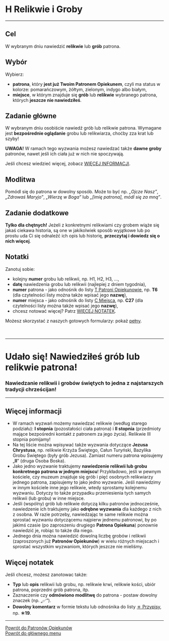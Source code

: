 # <span class="status status-list"><span class="status status-list">H</span> Relikwie i Groby</span>
---
## Cel
W <span class="selected-day-info">wybranym dniu</span> nawiedzić **relikwie** lub **grób** patrona.
## Wybór
Wybierz:
- **patrona**, który **jest już Twoim Patronem Opiekunem**, czyli ma status w kolorze: <span class="status status-orange">pomarańczowym</span>, <span class="status status-yellow">żółtym</span>, <span class="status status-green">zielonym</span>, <span class="status status-indigo">indygo</span> albo <span class="status status-white">białym</span>,
- **miejsce**, w którym znajduje się **grób** lub **relikwie** wybranego patrona, których **jeszcze nie nawiedziłeś**.
## Zadanie główne
W <span class="selected-day-info">wybranym dniu</span> osobiście nawiedź grób lub relikwie patrona. Wymagane jest **bezpośrednie oglądanie** grobu lub relikwiarza, choćby zza krat lub szyby!

**UWAGA!** W ramach tego wyzwania możesz nawiedzać także **dawne groby** patronów, nawet jeśli ich ciała już w nich nie spoczywają.

Jeśli chcesz wiedzieć więcej, zobacz [WIĘCEJ INFORMACJI](#relikwie-i-groby-wiecej-informacji).
## Modlitwa
Pomódl się do patrona w dowolny sposób. Może to być np. _„Ojcze Nasz”_, _„Zdrowaś Maryjo”_, _„Wierzę w Boga”_ lub _„[imię patrona], módl się za mną”_.
## Zadanie dodatkowe
**Tylko dla chętnych!** Jeżeli z konkretnymi relikwiami czy grobem wiąże się jakaś ciekawa historia, są one w jakikolwiek sposób wyjątkowe lub po prostu uda Ci się odnaleźć ich opis lub historię, **przeczytaj i dowiedz się o nich więcej**.
## Notatki
Zanotuj sobie:
- kolejny **numer** grobu lub relikwii, np. H1, H2, H3, ...,
- **datę** nawiedzenia grobu lub relikwii (najlepiej z dniem tygodnia),
- **numer** patrona - jako odnośnik do listy [<span class="status status-list"><span class="status status-yellow">T</span> Patroni Opiekunowie</span>](patroni_opiekunowie.md), np. **T6** (dla czytelności listy można także wpisać jego **nazwę**),
- **numer** miejsca - jako odnośnik do listy [<span class="status status-list"><span class="status status-list">C</span> Miejsca</span>](miejsca.md), np. **C27** (dla czytelności listy można także wpisać jego **nazwę**),
- chcesz notować więcej? Patrz [WIĘCEJ NOTATEK](#relikwie-i-groby-wiecej-notatek).

Możesz skorzystać z naszych gotowych formularzy: pokaż [pełny](../../pl/pdf/lista_v1_h_relikwie_i_groby.pdf).
<br />
<br />
<br />

---
# Udało się! Nawiedziłeś grób lub relikwie patrona!
### Nawiedzanie relikwii i grobów świętych to jedna z najstarszych tradycji chrześcijan!
---

## <span id="relikwie-i-groby-wiecej-informacji">Więcej informacji</span>
- W ramach wyzwań możemy nawiedzać relikwie (według starego podziału): **I stopnia** (pozostałości ciała patrona) i **II stopnia** (przedmioty mające bezpośredni kontakt z patronem za jego życia). Relikwie III stopnia pomijamy!
- Na tej liście można wpisywać także wyzwania dotyczące **Jezusa Chrystusa**, np. relikwie Krzyża Świętego, Całun Turyński, Bazylika Grobu Świętego (były grób Jezusa). Zamiast numeru patrona wpisujemy „**II**” (druga Osoba Boska).
- Jako jedno wyzwanie traktujemy **nawiedzenie relikwii lub grobu konkretnego patrona w jednym miejscu**! Przykładowo, jeśli w pewnym kościele, czy muzeum znajduje się grób i pięć osobnych relikwiarzy jednego patrona, zapisujemy to jako jedno wyzwanie. Jeśli nawiedzimy w innym kościele inne jego relikwie, wtedy sprostamy kolejnemu wyzwaniu. Dotyczy to także przypadku przeniesienia tych samych relikwii (lub grobu) w inne miejsce.
- Jeśli (wspólny) grób lub relikwie dotyczą kilku patronów jednocześnie, nawiedzenie ich traktujemy jako **odrębne wyzwania** dla każdego z nich z osobna. W razie potrzeby, nawiedzając te same relikwie można sprostać wyzwaniu dotyczącemu najpierw jednemu patronowi, by po jakimś czasie (po zaproszeniu drugiego **Patrona Opiekuna**) ponownie nawiedzić je, robiąc to także dla niego.
- Jednego dnia można nawiedzić dowolną liczbę grobów i relikwii (zaproszonych już **Patronów Opiekunów**) w wielu różnych miejscach i sprostać wszystkim wyzwaniom, których jeszcze nie mieliśmy.
## <span id="relikwie-i-groby-wiecej-notatek">Więcej notatek</span>
Jeśli chcesz, możesz zanotowac także:
- **Typ** lub **opis** relikwii lub grobu, np. relikwie krwi, relikwie kości, ubiór patrona, poprzedni grób patrona, itp.
- Zaznaczenie czy **odmówiono modlitwę** do patrona - postaw dowolny znaczek (np. „✅”).
- **Dowolny komentarz** w formie tekstu lub odnośnika do listy [<span class="status status-list"><span class="status status-list">＊</span> Przypisy</span>](przypisy.md), np. **＊19**.

---
[Powrót do Patronów Opiekunów](patroni_opiekunowie.md)  
[Powrót do głównego menu](index.md)
